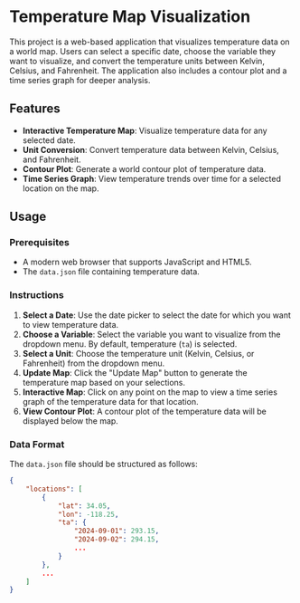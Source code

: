 # Temperature Map Visualization

This project is a web-based application that visualizes temperature data on a world map. Users can select a specific date, choose the variable they want to visualize, and convert the temperature units between Kelvin, Celsius, and Fahrenheit. The application also includes a contour plot and a time series graph for deeper analysis.

## Features

- **Interactive Temperature Map**: Visualize temperature data for any selected date.
- **Unit Conversion**: Convert temperature data between Kelvin, Celsius, and Fahrenheit.
- **Contour Plot**: Generate a world contour plot of temperature data.
- **Time Series Graph**: View temperature trends over time for a selected location on the map.

## Usage

### Prerequisites

- A modern web browser that supports JavaScript and HTML5.
- The `data.json` file containing temperature data.

### Instructions

1. **Select a Date**: Use the date picker to select the date for which you want to view temperature data.
2. **Choose a Variable**: Select the variable you want to visualize from the dropdown menu. By default, temperature (`ta`) is selected.
3. **Select a Unit**: Choose the temperature unit (Kelvin, Celsius, or Fahrenheit) from the dropdown menu.
4. **Update Map**: Click the "Update Map" button to generate the temperature map based on your selections.
5. **Interactive Map**: Click on any point on the map to view a time series graph of the temperature data for that location.
6. **View Contour Plot**: A contour plot of the temperature data will be displayed below the map.

### Data Format

The `data.json` file should be structured as follows:

```json
{
    "locations": [
        {
            "lat": 34.05,
            "lon": -118.25,
            "ta": {
                "2024-09-01": 293.15,
                "2024-09-02": 294.15,
                ...
            }
        },
        ...
    ]
}
